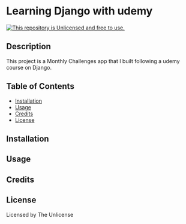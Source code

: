 # Learning Django with udemy

[![This repository is Unlicensed and free to use.](https://img.shields.io/badge/license-Unlicense-blue.svg)](http://unlicense.org/)

## Description

This project is a Monthly Challenges app that I built following a udemy course on Django.

 
## Table of Contents
- [Installation](#installation)
- [Usage](#usage)
- [Credits](#credits)
- [License](#license)

## Installation

## Usage

## Credits

## License
Licensed by The Unlicense